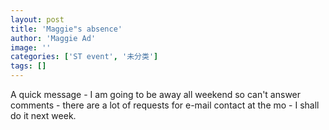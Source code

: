 ```yaml
---
layout: post
title: 'Maggie"s absence'
author: 'Maggie Ad'
image: ''
categories: ['ST event', '未分类']
tags: []
---
```


A quick message - I am going to be away all weekend so can't answer comments - there are a lot of requests for e-mail contact at the mo - I shall do it next week.